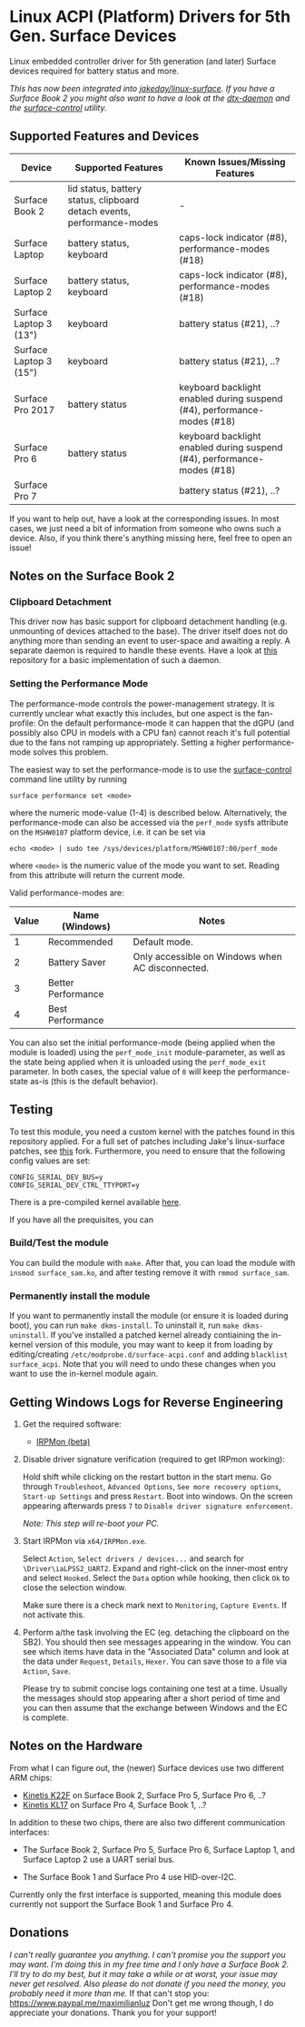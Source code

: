 # Linux ACPI (Platform) Drivers for 5th Gen. Surface Devices

Linux embedded controller driver for 5th generation (and later) Surface devices required for battery status and more.

_This has now been integrated into [jakeday/linux-surface](https://github.com/jakeday/linux-surface/)._
_If you have a Surface Book 2 you might also want to have a look at the [dtx-daemon][dtx-daemon] and the [surface-control][surface-control] utility._

## Supported Features and Devices

| Device                 | Supported Features                                                     | Known Issues/Missing Features                                           |
|------------------------|------------------------------------------------------------------------|-------------------------------------------------------------------------|
| Surface Book 2         | lid status, battery status, clipboard detach events, performance-modes | -                                                                       |
| Surface Laptop         | battery status, keyboard                                               | caps-lock indicator (#8), performance-modes (#18)                       |
| Surface Laptop 2       | battery status, keyboard                                               | caps-lock indicator (#8), performance-modes (#18)                       |
| Surface Laptop 3 (13") | keyboard                                                               | battery status (#21), ..?                                               |
| Surface Laptop 3 (15") | keyboard                                                               | battery status (#21), ..?                                               |
| Surface Pro 2017       | battery status                                                         | keyboard backlight enabled during suspend (#4), performance-modes (#18) |
| Surface Pro 6          | battery status                                                         | keyboard backlight enabled during suspend (#4), performance-modes (#18) |
| Surface Pro 7          |                                                                        | battery status (#21), ..?                                               |

If you want to help out, have a look at the corresponding issues.
In most cases, we just need a bit of information from someone who owns such a device.
Also, if you think there's anything missing here, feel free to open an issue!

## Notes on the Surface Book 2

### Clipboard Detachment

This driver now has basic support for clipboard detachment handling (e.g. unmounting of devices attached to the base).
The driver itself does not do anything more than sending an event to user-space and awaiting a reply.
A separate daemon is required to handle these events.
Have a look at [this][dtx-daemon] repository for a basic implementation of such a daemon.

[dtx-daemon]: https://github.com/qzed/linux-surface-dtx-daemon
[surface-control]: https://github.com/qzed/linux-surface-control

### Setting the Performance Mode

The performance-mode controls the power-management strategy.
It is currently unclear what exactly this includes, but one aspect is the fan-profile:
On the default performance-mode it can happen that the dGPU (and possibly also CPU in models with a CPU fan) cannot reach it's full potential due to the fans not ramping up appropriately.
Setting a higher performance-mode solves this problem.

The easiest way to set the performance-mode is to use the [surface-control][surface-control] command line utility by running
```
surface performance set <mode>
```
where the numeric mode-value (1-4) is described below.
Alternatively, the performance-mode can also be accessed via the `perf_mode` sysfs attribute on the  `MSHW0107` platform device, i.e. it can be set via
```
echo <mode> | sudo tee /sys/devices/platform/MSHW0107:00/perf_mode
```
where `<mode>` is the numeric value of the mode you want to set.
Reading from this attribute will return the current mode.

Valid performance-modes are:

| Value | Name (Windows)     | Notes                                            |
|-------|--------------------|--------------------------------------------------|
| 1     | Recommended        | Default mode.                                    |
| 2     | Battery Saver      | Only accessible on Windows when AC disconnected. |
| 3     | Better Performance |                                                  |
| 4     | Best Performance   |                                                  |

You can also set the initial performance-mode (being applied when the module is loaded) using the `perf_mode_init` module-parameter, as well as the state being applied when it is unloaded using the `perf_mode_exit` parameter.
In both cases, the special value of `0` will keep the performance-state as-is (this is the default behavior).

## Testing

To test this module, you need a custom kernel with the patches found in this repository applied.
For a full set of patches including Jake's linux-surface patches, see [this][patches-linux-surface] fork.
Furthermore, you need to ensure that the following config values are set:

```
CONFIG_SERIAL_DEV_BUS=y
CONFIG_SERIAL_DEV_CTRL_TTYPORT=y
```

There is a pre-compiled kernel available [here][prebuilt-linux-surface].

If you have all the prequisites, you can

### Build/Test the module

You can build the module with `make`.
After that, you can load the module with `insmod surface_sam.ko`, and after testing remove it with `rmmod surface_sam`.

### Permanently install the module

If you want to permanently install the module (or ensure it is loaded during boot), you can run `make dkms-install`.
To uninstall it, run `make dkms-uninstall`.
If you've installed a patched kernel already contiaining the in-kernel version of this module, you may want to keep it from loading by editing/creating `/etc/modprobe.d/surface-acpi.conf` and adding `blacklist surface_acpi`.
Note that you will need to undo these changes when you want to use the in-kernel module again.

[patches-linux-surface]: https://github.com/qzed/linux-surface/tree/master/patches/4.18
[prebuilt-linux-surface]: https://github.com/qzed/linux-surface/releases/tag/v4.18.16-pre1

## Getting Windows Logs for Reverse Engineering

1. Get the required software:
   - [IRPMon (beta)][irpmon]

2. Disable driver signature verification (required to get IRPmon working):

   Hold shift while clicking on the restart button in the start menu.
   Go through `Troubleshoot`, `Advanced Options`, `See more recovery options`, `Start-up Settings` and press `Restart`.
   Boot into windows.
   On the screen appearing afterwards press `7` to `Disable driver signature enforcement`.

   _Note: This step will re-boot your PC._

3. Start IRPMon via `x64/IRPMon.exe`.

   Select `Action`, `Select drivers / devices...` and search for `\Driver\iaLPSS2_UART2`.
   Expand and right-click on the inner-most entry and select `Hooked`.
   Select the `Data` option while hooking, then click `Ok` to close the selection window.

   Make sure there is a check mark next to `Monitoring`, `Capture Events`.
   If not activate this.

4. Perform a/the task involving the EC (eg. detaching the clipboard on the SB2).
   You should then see messages appearing in the window.
   You can see which items have data in the "Associated Data" column and look at the data under `Request`, `Details`, `Hexer`.
   You can save those to a file via `Action`, `Save`.

   Please try to submit concise logs containing one test at a time.
   Usually the messages should stop appearing after a short period of time and you can then assume that the exchange between Windows and the EC is complete.

[irpmon]: https://github.com/MartinDrab/IRPMon/releases/tag/v0.9-beta

## Notes on the Hardware

From what I can figure out, the (newer) Surface devices use two different ARM chips:

- [Kinetis K22F](http://cache.freescale.com/files/microcontrollers/doc/data_sheet/K22P121M120SF7.pdf) on Surface Book 2, Surface Pro 5, Surface Pro 6, ..?
- [Kinetis KL17](http://cache.freescale.com/files/32bit/doc/data_sheet/KL17P64M48SF6.pdf?fsrch=1&sr=1&pageNum=1) on Surface Pro 4, Surface Book 1, ..?

In addition to these two chips, there are also two different communication interfaces:

- The Surface Book 2, Surface Pro 5, Surface Pro 6, Surface Laptop 1, and Surface Laptop 2 use a UART serial bus.

- The Surface Book 1 and Surface Pro 4 use HID-over-I2C.

Currently only the first interface is supported, meaning this module does currently not support the Surface Book 1 and Surface Pro 4.
 

## Donations

_I can't really guarantee you anything._
_I can't promise you the support you may want._
_I'm doing this in my free time and I only have a Surface Book 2._
_I'll try to do my best, but it may take a while or at worst, your issue may never get resolved._
_Also please do not donate if you need the money, you probably need it more than me._
If that can't stop you:
https://www.paypal.me/maximilianluz
Don't get me wrong though, I do appreciate your donations.
Thank you for your support!

